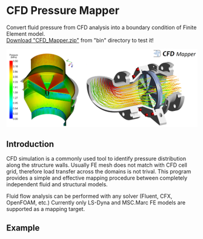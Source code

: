 # CFD Pressure Mapper

Convert fluid pressure from CFD analysis into a boundary condition of Finite Element model.\
[Download "CFD_Mapper.zip"](https://github.com/galuszkm/CFD_Mapper/raw/main/bin/CFD_Mapper.zip) from "bin" directory to test it!

<img src="https://github.com/galuszkm/CFD_Mapper/blob/main/other/Intro.png"/>

## Introduction

CFD simulation is a commonly used tool to identify pressure distribution along the structure walls.
Usually FE mesh does not match with CFD cell grid, therefore load transfer across the domains is not trival.
This program provides a simple and effective mapping procedure between completely independent fluid and structural models.

Fluid flow analysis can be performed with any solver (Fluent, CFX, OpenFOAM, etc.)
Currently only LS-Dyna and MSC.Marc FE models are supported as a mapping target.

## Example

